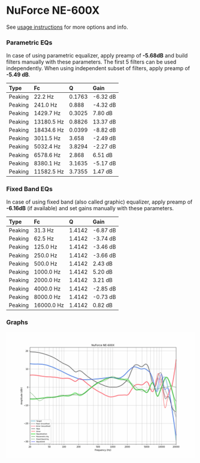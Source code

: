 # NuForce NE-600X
See [usage instructions](https://github.com/jaakkopasanen/AutoEq#usage) for more options and info.

### Parametric EQs
In case of using parametric equalizer, apply preamp of **-5.68dB** and build filters manually
with these parameters. The first 5 filters can be used independently.
When using independent subset of filters, apply preamp of **-5.49 dB**.

| Type    | Fc         |      Q | Gain     |
|:--------|:-----------|:-------|:---------|
| Peaking | 22.2 Hz    | 0.1763 | -6.32 dB |
| Peaking | 241.0 Hz   | 0.888  | -4.32 dB |
| Peaking | 1429.7 Hz  | 0.3025 | 7.80 dB  |
| Peaking | 13180.5 Hz | 0.8826 | 13.37 dB |
| Peaking | 18434.6 Hz | 0.0399 | -8.82 dB |
| Peaking | 3011.5 Hz  | 3.658  | -2.49 dB |
| Peaking | 5032.4 Hz  | 3.8294 | -2.27 dB |
| Peaking | 6578.6 Hz  | 2.868  | 6.51 dB  |
| Peaking | 8380.1 Hz  | 3.1635 | -5.17 dB |
| Peaking | 11582.5 Hz | 3.7355 | 1.47 dB  |

### Fixed Band EQs
In case of using fixed band (also called graphic) equalizer, apply preamp of **-6.16dB**
(if available) and set gains manually with these parameters.

| Type    | Fc         |      Q | Gain     |
|:--------|:-----------|:-------|:---------|
| Peaking | 31.3 Hz    | 1.4142 | -6.87 dB |
| Peaking | 62.5 Hz    | 1.4142 | -3.74 dB |
| Peaking | 125.0 Hz   | 1.4142 | -3.46 dB |
| Peaking | 250.0 Hz   | 1.4142 | -3.66 dB |
| Peaking | 500.0 Hz   | 1.4142 | 2.43 dB  |
| Peaking | 1000.0 Hz  | 1.4142 | 5.20 dB  |
| Peaking | 2000.0 Hz  | 1.4142 | 3.21 dB  |
| Peaking | 4000.0 Hz  | 1.4142 | -2.85 dB |
| Peaking | 8000.0 Hz  | 1.4142 | -0.73 dB |
| Peaking | 16000.0 Hz | 1.4142 | 0.82 dB  |

### Graphs
![](./NuForce%20NE-600X.png)